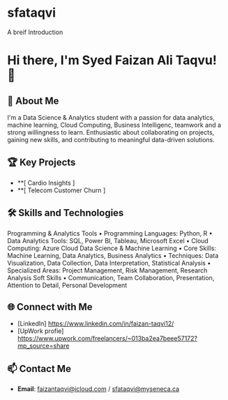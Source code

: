 # sfataqvi
A breif Introduction
# Hi there, I'm Syed Faizan Ali Taqvu! 👋

## 🚀 About Me
I'm a Data Science & Analytics student with a passion for  data analytics, machine learning, Cloud Computing, Business Intelligenc, 
teamwork and a strong willingness to learn. Enthusiastic about collaborating on projects,
gaining new skills, and contributing to meaningful data-driven solutions. 

## 🏆 Key Projects
- **[ Cardio Insights ]
- **[ Telecom Customer Churn ]

## 🛠 Skills and Technologies
Programming & Analytics Tools
•	Programming Languages: Python, R
•	Data Analytics Tools: SQL, Power BI, Tableau, Microsoft Excel
•	Cloud Computing: Azure Cloud
Data Science & Machine Learning
•	Core Skills: Machine Learning, Data Analytics, Business Analytics
•	Techniques: Data Visualization, Data Collection, Data Interpretation, Statistical Analysis
•	Specialized Areas: Project Management, Risk Management, Research Analysis
Soft Skills
•	Communication, Team Collaboration, Presentation, Attention to Detail, Personal Development 

## 🌐 Connect with Me
- [LinkedIn] https://www.linkedin.com/in/faizan-taqvi12/
- [UpWork profie] https://www.upwork.com/freelancers/~013ba2ea7beee57172?mp_source=share

## 📫 Contact Me
- **Email**: faizantaqvi@icloud.com / sfataqvi@myseneca.ca

